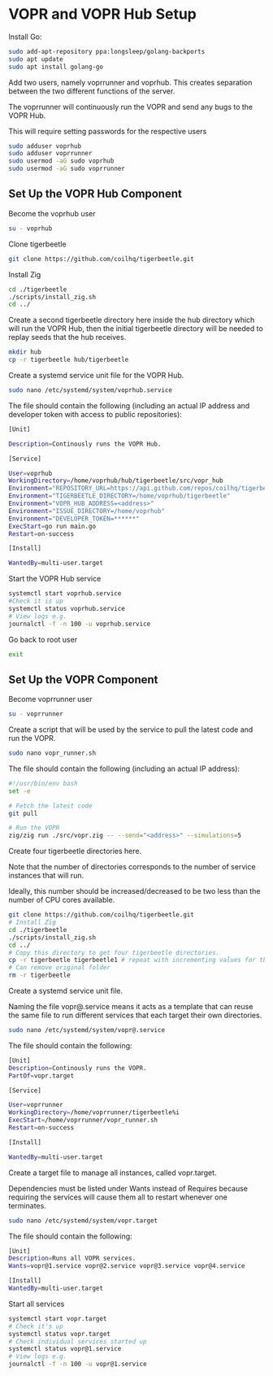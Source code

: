 # VOPR and VOPR Hub Setup
Install Go:
```bash
sudo add-apt-repository ppa:longsleep/golang-backports
sudo apt update
sudo apt install golang-go
```

Add two users, namely voprrunner and voprhub. This creates separation between the two different functions of the server.

The voprrunner will continuously run the VOPR and send any bugs to the VOPR Hub.

This will require setting passwords for the respective users

```bash
sudo adduser voprhub
sudo adduser voprrunner
sudo usermod -aG sudo voprhub
sudo usermod -aG sudo voprrunner
```

## Set Up the VOPR Hub Component

Become the voprhub user
```bash
su - voprhub
```

Clone tigerbeetle
```bash
git clone https://github.com/coilhq/tigerbeetle.git
```

Install Zig
```bash
cd ./tigerbeetle
./scripts/install_zig.sh
cd ../
```

Create a second tigerbeetle directory here inside the hub directory which will run the VOPR Hub, then the initial tigerbeetle directory will be needed to replay seeds that the hub receives.
```bash
mkdir hub
cp -r tigerbeetle hub/tigerbeetle
```

Create a systemd service unit file for the VOPR Hub.
```bash
sudo nano /etc/systemd/system/voprhub.service
```
The file should contain the following (including an actual IP address and developer token with access to public repositories):
```bash
[Unit]

Description=Continously runs the VOPR Hub.

[Service]

User=voprhub
WorkingDirectory=/home/voprhub/hub/tigerbeetle/src/vopr_hub
Environment="REPOSITORY_URL=https://api.github.com/repos/coilhq/tigerbeetle/issues"
Environment="TIGERBEETLE_DIRECTORY=/home/voprhub/tigerbeetle"
Environment="VOPR_HUB_ADDRESS=<address>"
Environment="ISSUE_DIRECTORY=/home/voprhub"
Environment="DEVELOPER_TOKEN=******"
ExecStart=go run main.go
Restart=on-success

[Install]

WantedBy=multi-user.target
```

Start the VOPR Hub service
```bash
systemctl start voprhub.service
#Check it is up
systemctl status voprhub.service
# View logs e.g.
journalctl -f -n 100 -u voprhub.service
```

Go back to root user
```bash
exit
```

## Set Up the VOPR Component

Become voprrunner user
```bash
su - voprrunner
```

Create a script that will be used by the service to pull the latest code and run the VOPR.
```bash
sudo nano vopr_runner.sh
```

The file should contain the following (including an actual IP address):
```bash
#!/usr/bin/env bash
set -e

# Fetch the latest code
git pull

# Run the VOPR
zig/zig run ./src/vopr.zig -- --send="<address>" --simulations=5
```

Create four tigerbeetle directories here.

Note that the number of directories corresponds to the number of service instances that will run.

Ideally, this number should be increased/decreased to be two less than the number of CPU cores available.
```bash
git clone https://github.com/coilhq/tigerbeetle.git
# Install Zig
cd ./tigerbeetle
./scripts/install_zig.sh
cd ../
# Copy this directory to get four tigerbeetle directories.
cp -r tigerbeetle tigerbeetle1 # repeat with incrementing values for the other instances.
# Can remove original folder
rm -r tigerbeetle
```

Create a systemd service unit file.

Naming the file vopr@.service means it acts as a template that can reuse the same file to run different services that each target their own directories.
```bash
sudo nano /etc/systemd/system/vopr@.service
```

The file should contain the following:
```bash
[Unit]
Description=Continously runs the VOPR.
PartOf=vopr.target

[Service]

User=voprrunner
WorkingDirectory=/home/voprrunner/tigerbeetle%i
ExecStart=/home/voprrunner/vopr_runner.sh
Restart=on-success

[Install]

WantedBy=multi-user.target
```

Create a target file to manage all instances, called vopr.target.

Dependencies must be listed under Wants instead of Requires because requiring the services will cause them all to restart whenever one terminates.
```bash
sudo nano /etc/systemd/system/vopr.target
```

The file should contain the following:
```bash
[Unit]
Description=Runs all VOPR services.
Wants=vopr@1.service vopr@2.service vopr@3.service vopr@4.service

[Install]
WantedBy=multi-user.target
```

Start all services
```bash
systemctl start vopr.target
# Check it's up
systemctl status vopr.target
# Check individual services started up
systemctl status vopr@1.service
# View logs e.g.
journalctl -f -n 100 -u vopr@1.service
```
